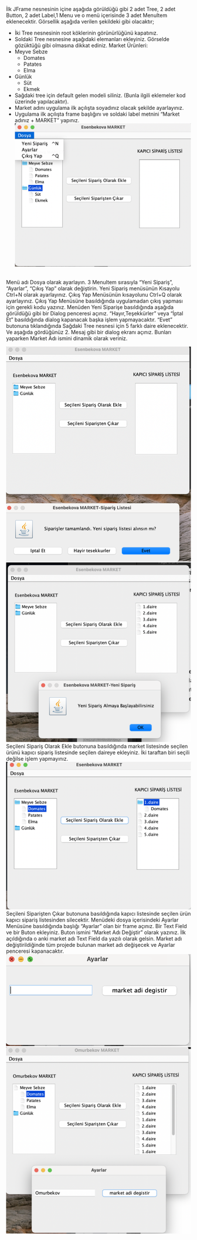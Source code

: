 İlk JFrame nesnesinin içine aşağıda görüldüğü gibi 2 adet Tree, 2 adet Button, 2 adet Label,1 Menu ve o menü içerisinde 3 adet MenuItem eklenecektir.
Görsellik aşağıda verilen şekildeki gibi olacaktır;
- İki Tree nesnesinin root köklerinin görünürlüğünü kapatınız.
- Soldaki Tree nesnesine aşağıdaki elemanları ekleyiniz. Görselde gözüktüğü gibi
olmasına dikkat ediniz.
Market Ürünleri:
- Meyve Sebze
  - Domates
  - Patates
  - Elma 
- Günlük
  - Süt 
  - Ekmek 
- Sağdaki tree için default gelen modeli siliniz. (Bunla ilgili eklemeler kod üzerinde
yapılacaktır).
- Market adını uygulama ilk açılışta soyadınız olacak şekilde ayarlayınız.
- Uygulama ilk açılışta frame başlığını ve soldaki label metnini “Market adınız +
MARKET” yapınız.
![image1](images/1_1lab4.png)
<br>
Menü adı Dosya olarak ayarlayın. 3 MenuItem sırasıyla “Yeni Sipariş”, “Ayarlar”, “Çıkış Yap” olarak değiştirin. Yeni Sipariş menüsünün Kısayolu Ctrl+N olarak ayarlayınız. 
Çıkış Yap Menüsünün kısayolunu Ctrl+Q olarak ayarlayınız. Çıkış Yap Menüsüne basıldığında uygulamadan çıkış yapması için gerekli kodu yazınız.
Menüden Yeni Siparişe basıldığında aşağıda görüldüğü gibi bir Dialog penceresi açınız. “Hayır,Teşekkürler” veya “İptal Et” basıldığında dialog kapanacak başka işlem yapmayacaktır.
“Evet” butonuna tıklandığında Sağdaki Tree nesnesi için 5 farklı daire eklenecektir. Ve aşağıda gördüğünüz 2. Mesaj gibi bir dialog ekranı açınız. Bunları yaparken Market Adı ismini dinamik olarak veriniz.<br/>

![image2](images/2_1lab4.png)
![image3](images/3_1lab4.png)
Seçileni Sipariş Olarak Ekle butonuna basıldığında market listesinde seçilen ürünü kapıcı sipariş listesinde seçilen daireye ekleyiniz. İki taraftan biri seçili değilse işlem yapmayınız.
![image4](images/4_1lab4.png)
Seçileni Siparişten Çıkar butonuna basıldığında kapıcı listesinde seçilen ürün kapıcı sipariş listesinden silecektir.
Menüdeki dosya içerisindeki Ayarlar Menüsüne basıldığında başlığı “Ayarlar” olan bir frame açınız. Bir Text Field ve bir Buton ekleyiniz. Buton ismini “Market Adı Değiştir” olarak yazınız. İlk açıldığında o anki market adı Text Field da yazılı olarak gelsin. Market adı değiştirildiğinde tüm projede bulunan market adı değişecek ve Ayarlar penceresi kapanacaktır. 
![image5](images/6_1lab4.png)
![image6](images/7_1lab4.png)
